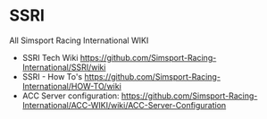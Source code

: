 # SSRI
All Simsport Racing International WIKI

- SSRI Tech Wiki https://github.com/Simsport-Racing-International/SSRI/wiki
- SSRI - How To's https://github.com/Simsport-Racing-International/HOW-TO/wiki
- ACC Server configuration: https://github.com/Simsport-Racing-International/ACC-WIKI/wiki/ACC-Server-Configuration
